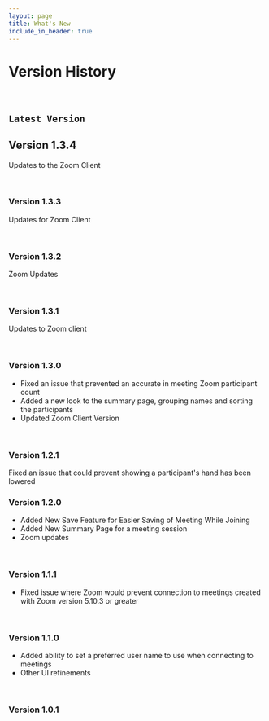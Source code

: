 ```yaml
---
layout: page
title: What's New
include_in_header: true
---
```


# Version History

<br>

## `Latest Version`

## **Version 1.3.4**
Updates to the Zoom Client

<br>

### **Version 1.3.3**
Updates for Zoom Client


<br>

### **Version 1.3.2**
Zoom Updates


<br>

### **Version 1.3.1**
Updates to Zoom client


<br>

### **Version 1.3.0**
* Fixed an issue that prevented an accurate in meeting Zoom participant count
* Added a new look to the summary page, grouping names and sorting the participants
* Updated Zoom Client Version


<br>

### **Version 1.2.1**
Fixed an issue that could prevent showing a participant's hand has been lowered

### **Version 1.2.0**
* Added New Save Feature for Easier Saving of Meeting While Joining
* Added New Summary Page for a meeting session
* Zoom updates


<br>

### **Version 1.1.1**
* Fixed issue where Zoom would prevent connection to meetings created with Zoom version 5.10.3 or greater


<br>

### **Version 1.1.0**
* Added ability to set a preferred user name to use when connecting to meetings
* Other UI refinements


<br>

### **Version 1.0.1**

